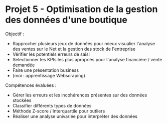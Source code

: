 # Projet 5 - Optimisation de la gestion des données d'une boutique  

Objectif : 
- Rapprocher plusieurs jeux de données pour mieux visualier l'analyse des ventes sur le Net et la gestion des stock de l'entreprise
- Vérifier les potentiels erreurs de saisi
- Selectionner les KPIs les plus apropriés pour l'analyse financière / vente demandée
- Faire une présentation business
- (moi : apprentissage Webscraping) 

Compétences évaluées :
- Gérer les erreurs et les incohérences présentes sur des données stockées
- Classifier différents types de données
- Méthode Z-score / Interquartile pour outliers
- Réaliser une analyse univariée pour interpréter des données